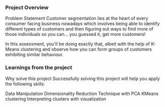 ### Project Overview

 Problem Statement
Customer segmentation lies at the heart of every consumer facing business nowadays which involves being able to identify different types of customers and then figuring out ways to find more of those individuals so you can… you guessed it, get more customers!

In this assessment, you'll be doing exactly that, albeit with the help of K-Means clustering and observe how you can form groups of customers exhibiting similar behaviour.


### Learnings from the project

 Why solve this project
Successfully solving this project will help you apply the following skills:

Data Manipulation
Dimensionality Reduction Technique with PCA
KMeans clustering
Interpreting clusters with visualization



